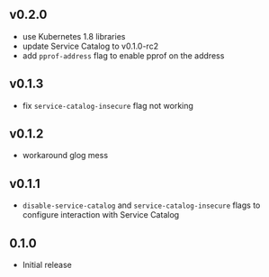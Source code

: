 v0.2.0
------
- use Kubernetes 1.8 libraries
- update Service Catalog to v0.1.0-rc2
- add `pprof-address` flag to enable pprof on the address

v0.1.3
------
- fix `service-catalog-insecure` flag not working

v0.1.2
------
- workaround glog mess

v0.1.1
------
- `disable-service-catalog` and `service-catalog-insecure` flags to configure interaction with Service Catalog

0.1.0
-----
- Initial release
